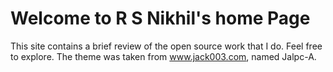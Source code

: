 # Welcome to R S Nikhil's home Page

This site contains a brief review of the open source work that I do. Feel free to explore. The theme was taken from www.jack003.com, named Jalpc-A.